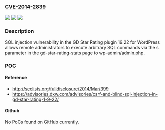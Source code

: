 ### [CVE-2014-2839](https://cve.mitre.org/cgi-bin/cvename.cgi?name=CVE-2014-2839)
![](https://img.shields.io/static/v1?label=Product&message=n%2Fa&color=blue)
![](https://img.shields.io/static/v1?label=Version&message=n%2Fa&color=blue)
![](https://img.shields.io/static/v1?label=Vulnerability&message=n%2Fa&color=brighgreen)

### Description

SQL injection vulnerability in the GD Star Rating plugin 19.22 for WordPress allows remote administrators to execute arbitrary SQL commands via the s parameter in the gd-star-rating-stats page to wp-admin/admin.php.

### POC

#### Reference
- http://seclists.org/fulldisclosure/2014/Mar/399
- https://advisories.dxw.com/advisories/csrf-and-blind-sql-injection-in-gd-star-rating-1-9-22/

#### Github
No PoCs found on GitHub currently.

